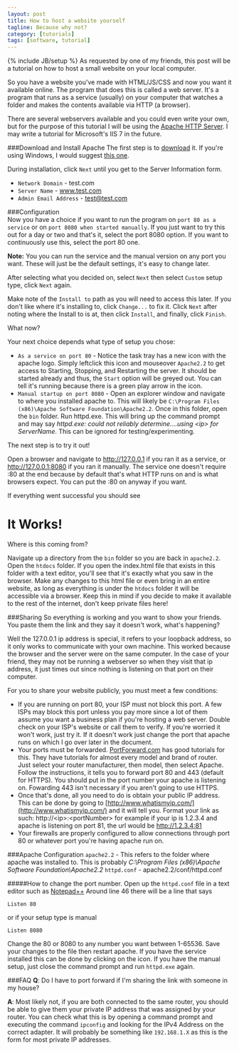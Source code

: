 ```yaml
---
layout: post
title: How to host a website yourself
tagline: Because why not?
category: [tutorials]
tags: [software, tutorial]
---
```

{% include JB/setup %}
As requested by one of my friends, this post will be a tutorial on how to host a small website on your local computer.

So you have a website you've made with HTML/JS/CSS and now you want it available online. The program that does this is called a web server. It's a program that runs as a service (usually) on your computer that watches a folder and makes the contents available via HTTP (a browser).

There are several webservers available and you could even write your own, but for the purpose of this tutorial I will be using the [Apache HTTP Server](http://httpd.apache.org/download.cgi). I may write a tutorial for Microsoft's IIS 7 in the future.

###Download and Install Apache
The first step is to [download](http://httpd.apache.org/download.cgi) it. If you're using Windows, I would suggest [this one](http://apache.mirrors.lucidnetworks.net//httpd/binaries/win32/httpd-2.2.22-win32-x86-no_ssl.msi).

During installation, click `Next` until you get to the Server Information form.

*  `Network Domain` - test.com
*  `Server Name` - www.test.com
*  `Admin Email Address` - test@test.com
                          
###Configuration                        
Now you have a choice if you want to run the program on `port 80 as a service` or on `port 8080 when started manually`.
If you just want to try this out for a day or two and that's it, select the port 8080 option. If you want to continuously use this, select the port 80 one.

__Note:__ You you can run the service and the manual version on any port you want. These will just be the default settings, it's easy to change later.

After selecting what you decided on, select `Next` then select `Custom` setup type, click `Next` again.

Make note of the `Install to` path as you will need to access this later. If you don't like where it's installing to, click `Change...` to fix it.
Click `Next` after noting where the Install to is at, then click `Install`, and finally, click `Finish`.


What now?

Your next choice depends what type of setup you chose:

*  `As a service on port 80` - Notice the task tray has a new icon with the apache logo. Simply leftclick this icon and mouseover `Apache2.2` to get access to Starting, Stopping, and Restarting the server. It should be started already and thus, the `Start` option will be greyed out. You can tell it's running because there is a green play arrow in the icon.
*  `Manual startup on port 8080` - Open an explorer window and navigate to where you installed apache to. This will likely be `C:\Program Files (x86)\Apache Software Foundation\Apache2.2`. Once in this folder, open the `bin` folder. Run httpd.exe. This will bring up the command prompt and may say _httpd.exe: could not reliably determine....using &lt;ip&gt; for ServerName_. This can be ignored for testing/experimenting. 
                            

The next step is to try it out!

Open a browser and navigate to http://127.0.0.1 if you ran it as a service, or http://127.0.0.1:8080 if you ran it manually. The service one doesn't require :80 at the end because by default that's what HTTP runs on and is what browsers expect. You can put the :80 on anyway if you want. 

If everything went successful you should see <h1>It Works!</h1>Where is this coming from? 

Navigate up a directory from the `bin` folder so you are back in `apache2.2`. Open the `htdocs` folder. If you open the index.html file that exists in this folder with a text editor, you'll see that it's exactly what you saw in the browser. Make any changes to this html file or even bring in an entire website, as long as everything is under the `htdocs` folder it will be accessible via a browser. Keep this in mind if you decide to make it available to the rest of the internet, don't keep private files here!

###Sharing
So everything is working and you want to show your friends. You paste them the link and they say it doesn't work, what's happening?

Well the 127.0.0.1 ip address is special, it refers to your loopback address, so it only works to communicate with your own machine. This worked because the browser and the server were on the same computer. In the case of your friend, they may not be running a webserver so when they visit that ip address, it just times out since nothing is listening on that port on their computer. 

For you to share your website publicly, you must meet a few conditions:

*  If you are running on port 80, your ISP must not block this port. A few ISPs may block this port unless you pay more since a lot of them assume you want a business plan if you're hosting a web server. Double check on your ISP's website or call them to verify. If you're worried it won't work, just try it. If it doesn't work just change the port that apache runs on which I go over later in the document.
*  Your ports must be forwarded. [PortForward.com](http://portforward.com/english/routers/port_forwarding/) has good tutorials for this. They have tutorials for almost every model and brand of router. Just select your router manufacturer, then model, then select Apache. Follow the instructions, it tells you to forward port 80 and 443 (default for HTTPS). You should put in the port number your apache is listening on. Fowarding 443 isn't necessary if you aren't going to use HTTPS.
*  Once that's done, all you need to do is obtain your public IP address. This can be done by going to [http://www.whatismyip.com/](http://www.whatismyip.com/) and it will tell you. Format your link as such: http://&lt;ip&gt;:&lt;portNumber&gt; for example if your ip is 1.2.3.4 and apache is listening on port 81, the url would be http://1.2.3.4:81
*  Your firewalls are properly configured to allow connections through port 80 or whatever port you're having apache run on.
  
###Apache Configuration
`apache2.2` - This refers to the folder where apache was installed to. This is probably _C:\Program Files (x86)\Apache Software Foundation\Apache2.2_
`httpd.conf` - apache2.2/conf/httpd.conf

#####How to change the port number.
Open up the `httpd.conf` file in a text editor such as [Notepad++](http://notepad-plus-plus.org/download/v6.1.3.html)
Around line 46 there will be a line that says

    Listen 80
or if your setup type is manual

    Listen 8080

Change the 80 or 8080 to any number you want between 1-65536. 
Save your changes to the file then restart apache. If you have the service installed this can be done by clicking on the icon. If you have the manual setup, just close the command prompt and run `httpd.exe` again.


###FAQ
__Q__: Do I have to port forward if I'm sharing the link with someone in my house?

__A__: Most likely not, if you are both connected to the same router, you should be able to give them your private IP address that was assigned by your router. You can check what this is by opening a command prompt and executing the command `ipconfig` and looking for the IPv4 Address on the correct adapter. It will probably be something like `192.168.1.X` as this is the form for most private IP addresses.